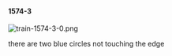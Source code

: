#### 1574-3
![train-1574-3-0.png](https://github.com/lil-lab/nlvr/raw/master/nlvr/train/images/67/train-1574-3-0.png "train-1574-3-0.png")

there are two blue circles not touching the edge